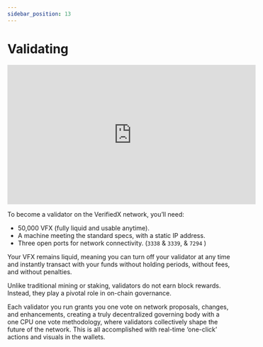 ```yaml
---
sidebar_position: 13
---
```



# Validating


<iframe width="560" height="315" src="https://www.youtube.com/embed/WXyil3BzLDk" title="YouTube video player" frameborder="0" allow="accelerometer; autoplay; clipboard-write; encrypted-media; gyroscope; picture-in-picture; web-share; fullscreen" allowfullscreen></iframe>

To become a validator on the VerifiedX network, you’ll need:

- 50,000 VFX (fully liquid and usable anytime).
- A machine meeting the standard specs, with a static IP address. 
- Three open ports for network connectivity. (`3338` & `3339`, & `7294` )

Your VFX remains liquid, meaning you can turn off your validator at any time and instantly transact with your funds without holding periods, without fees, and without penalties.

Unlike traditional mining or staking, validators do not earn block rewards. Instead, they play a pivotal role in on-chain governance.

Each validator you run grants you one vote on network proposals, changes, and enhancements, creating a truly decentralized governing body with a one CPU one vote methodology, where validators collectively shape the future of the network. This is all accomplished with real-time ‘one-click’ actions and visuals in the wallets. 
